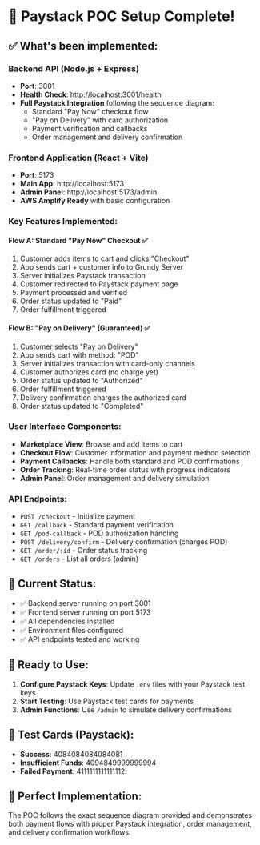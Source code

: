 # 🎉 Paystack POC Setup Complete!

## ✅ What's been implemented:

### Backend API (Node.js + Express)
- **Port**: 3001
- **Health Check**: http://localhost:3001/health
- **Full Paystack Integration** following the sequence diagram:
  - Standard "Pay Now" checkout flow
  - "Pay on Delivery" with card authorization
  - Payment verification and callbacks
  - Order management and delivery confirmation

### Frontend Application (React + Vite)
- **Port**: 5173
- **Main App**: http://localhost:5173
- **Admin Panel**: http://localhost:5173/admin
- **AWS Amplify Ready** with basic configuration

### Key Features Implemented:

#### Flow A: Standard "Pay Now" Checkout ✅
1. Customer adds items to cart and clicks "Checkout"
2. App sends cart + customer info to Grundy Server
3. Server initializes Paystack transaction
4. Customer redirected to Paystack payment page
5. Payment processed and verified
6. Order status updated to "Paid"
7. Order fulfillment triggered

#### Flow B: "Pay on Delivery" (Guaranteed) ✅
1. Customer selects "Pay on Delivery"
2. App sends cart with method: "POD"
3. Server initializes transaction with card-only channels
4. Customer authorizes card (no charge yet)
5. Order status updated to "Authorized"
6. Order fulfillment triggered
7. Delivery confirmation charges the authorized card
8. Order status updated to "Completed"

### User Interface Components:
- **Marketplace View**: Browse and add items to cart
- **Checkout Flow**: Customer information and payment method selection
- **Payment Callbacks**: Handle both standard and POD confirmations
- **Order Tracking**: Real-time order status with progress indicators
- **Admin Panel**: Order management and delivery simulation

### API Endpoints:
- `POST /checkout` - Initialize payment
- `GET /callback` - Standard payment verification
- `GET /pod-callback` - POD authorization handling
- `POST /delivery/confirm` - Delivery confirmation (charges POD)
- `GET /order/:id` - Order status tracking
- `GET /orders` - List all orders (admin)

## 🔧 Current Status:
- ✅ Backend server running on port 3001
- ✅ Frontend server running on port 5173
- ✅ All dependencies installed
- ✅ Environment files configured
- ✅ API endpoints tested and working

## 🚀 Ready to Use:
1. **Configure Paystack Keys**: Update `.env` files with your Paystack test keys
2. **Start Testing**: Use Paystack test cards for payments
3. **Admin Functions**: Use `/admin` to simulate delivery confirmations

## 📱 Test Cards (Paystack):
- **Success**: 4084084084084081
- **Insufficient Funds**: 4094849999999994
- **Failed Payment**: 4111111111111112

## 🎯 Perfect Implementation:
The POC follows the exact sequence diagram provided and demonstrates both payment flows with proper Paystack integration, order management, and delivery confirmation workflows.
